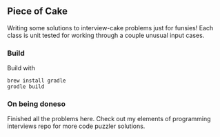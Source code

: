 Piece of Cake
-----------

Writing some solutions to interview-cake problems just for funsies!
Each class is unit tested for working through a couple unusual input cases.

### Build

Build with 

```
brew install gradle
grodle build
```

### On being doneso 

Finished all the problems here. Check out my elements of programming interviews repo for more code puzzler solutions.

